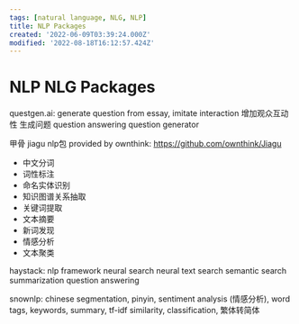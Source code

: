```yaml
---
tags: [natural language, NLG, NLP]
title: NLP Packages
created: '2022-06-09T03:39:24.000Z'
modified: '2022-08-18T16:12:57.424Z'
---
```


# NLP NLG Packages

questgen.ai:
generate question from essay, imitate interaction
增加观众互动性 生成问题
question answering question generator

甲骨 jiagu nlp包 provided by ownthink:
https://github.com/ownthink/Jiagu
- 中文分词
- 词性标注
- 命名实体识别
- 知识图谱关系抽取
- 关键词提取
- 文本摘要
- 新词发现
- 情感分析
- 文本聚类

haystack:
nlp framework
neural search neural text search
semantic search
summarization
question answering

snownlp:
chinese segmentation, pinyin, sentiment analysis (情感分析), word tags, keywords, summary, tf-idf similarity, classification, 繁体转简体
